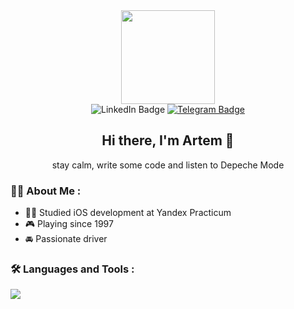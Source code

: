 <div id="header" align="center">
  <img src="https://i.giphy.com/media/v1.Y2lkPTc5MGI3NjExZ2hzcHM1N3VyN216MGJjNXNmbnpleTE0cW93Z21senVvM2VlajNqaCZlcD12MV9pbnRlcm5hbF9naWZfYnlfaWQmY3Q9cw/dM3sLZSvzk2mMf0cQj/giphy.gif" width=150>
  
<div id="badges">
  <img src="https://img.shields.io/badge/LinkedIn-blue?logo=linkedin&logoColor=white&style=for-the-badge" alt="LinkedIn Badge">
  <a href="t.me/depechist"><img src="https://img.shields.io/badge/Telegram-blue?logo=telegram&logoColor=white&style=for-the-badge" alt="Telegram Badge"></a>
</div>

## Hi there, I'm Artem 👋 
stay calm, write some code and listen to Depeche Mode
</div>


### :man_technologist: About Me :
- :lotus_position_man: Studied iOS development at Yandex Practicum
- :video_game: Playing since 1997
- :oncoming_automobile: Passionate driver

### :hammer_and_wrench: Languages and Tools :
<img src="https://skillicons.dev/icons?i=git,swift,postman,figma,stackoverflow,apple" />

<!--
**Depechist/Depechist** is a ✨ _special_ ✨ repository because its `README.md` (this file) appears on your GitHub profile.

Here are some ideas to get you started:

- 🔭 I’m currently working on ...
- 🌱 I’m currently learning ...
- 👯 I’m looking to collaborate on ...
- 🤔 I’m looking for help with ...
- 💬 Ask me about ...
- 📫 How to reach me: ...
- 😄 Pronouns: ...
- ⚡ Fun fact: ...
-->

